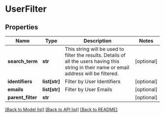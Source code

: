# UserFilter

## Properties
Name | Type | Description | Notes
------------ | ------------- | ------------- | -------------
**search_term** | **str** | This string will be used to filter the results. Details of all the users having this string in their name or email address will be filtered. | [optional] 
**identifiers** | **list[str]** | Filter by User Identifiers | [optional] 
**emails** | **list[str]** | Filter by User Emails | [optional] 
**parent_filter** | **str** |  | [optional] 

[[Back to Model list]](../README.md#documentation-for-models) [[Back to API list]](../README.md#documentation-for-api-endpoints) [[Back to README]](../README.md)

